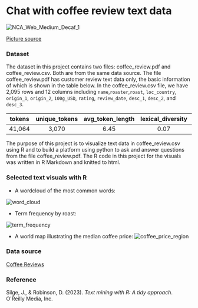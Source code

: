 # Chat with coffee review text data

![NCA_Web_Medium_Decaf_1](https://github.com/Xin-Bu/Coming_soon_coffee_review_QA/assets/69817896/de648b89-4169-4257-9355-d00dad94ba86)

[Picture source](https://www.ncausa.org/About-Coffee)
### Dataset
The dataset in this project contains two files: coffee_review.pdf and coffee_review.csv. Both are from the same data source. The file coffee_review.pdf has customer review text data only, the basic information of which is shown in the table below. In the coffee_review.csv file, we have 2,095 rows and 12 columns including `name`,`roaster`,`roast`, `loc_country`, `origin_1`, `origin_2`, `100g_USD`, `rating`, `review_date`, `desc_1`, `desc_2`, and `desc_3`. 

| tokens | unique_tokens | avg_token_length | lexical_diversity | top_n | 
| :---:  | :---: | :---: | :---: | :---: | 
| 41,064 | 3,070 | 6.45  | 0.07  | cup;aroma,mouthfeel,acidity,structure,finish,notes,sweet,cocoa,chocolate,syrupy| 

The purpose of this project is to visualize text data in coffee_review.csv using R and to build a platform using python to ask and answer questions from the file coffee_review.pdf. The R code in this project for the visuals was written in R Markdown and knitted to html. 

### Selected text visuals with R
* A wordcloud of the most common words:

![word_cloud](https://github.com/Xin-Bu/LLMs/assets/69817896/799d1cbe-a81d-47b3-8662-c1d73a1e7ccd)

* Term frequency by roast:

![term_frequency](https://github.com/Xin-Bu/Coming_soon_coffee_review_QA/assets/69817896/a8ab25c6-0cf3-45d3-93bb-ad4d65da94d5)

* A world map illustrating the median coffee price:
![coffee_price_region](https://github.com/Xin-Bu/Coming_soon_coffee_review_QA/assets/69817896/c6330e48-5416-48cb-a4aa-46a002163ddc)

### Data source
[Coffee Reviews](https://www.kaggle.com/datasets/schmoyote/coffee-reviews-dataset/data)

### Reference
Silge, J., & Robinson, D. (2023). *Text mining with R: A tidy approach*. O'Reilly Media, Inc.
